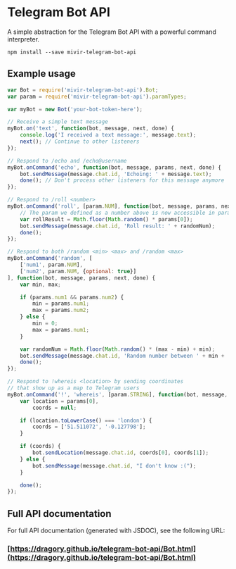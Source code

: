 # Telegram Bot API

A simple abstraction for the Telegram Bot API with a powerful command interpreter.

`npm install --save mivir-telegram-bot-api`

## Example usage
```javascript
var Bot = require('mivir-telegram-bot-api').Bot;
var param = require('mivir-telegram-bot-api').paramTypes;

var myBot = new Bot('your-bot-token-here');

// Receive a simple text message
myBot.on('text', function(bot, message, next, done) {
    console.log('I received a text message:', message.text);
    next(); // Continue to other listeners
});

// Respond to /echo and /echo@username
myBot.onCommand('echo', function(bot, message, params, next, done) {
    bot.sendMessage(message.chat.id, 'Echoing: ' + message.text);
    done(); // Don't process other listeners for this message anymore
});

// Respond to /roll <number>
myBot.onCommand('roll', [param.NUM], function(bot, message, params, next, done) {
    // The param we defined as a number above is now accessible in params[0]
    var rollResult = Math.floor(Math.random() * params[0]);
    bot.sendMessage(message.chat.id, 'Roll result: ' + randomNum);
    done();
});

// Respond to both /random <min> <max> and /random <max>
myBot.onCommand('random', [
    ['num1', param.NUM],
    ['num2', param.NUM, {optional: true}]
], function(bot, message, params, next, done) {
    var min, max;

    if (params.num1 && params.num2) {
        min = params.num1;
        max = params.num2;
    } else {
        min = 0;
        max = params.num1;
    }

    var randomNum = Math.floor(Math.random() * (max - min) + min);
    bot.sendMessage(message.chat.id, 'Random number between ' + min + ' and ' + max + ': ' + randomNum);
    done();
});

// Respond to !whereis <location> by sending coordinates
// that show up as a map to Telegram users
myBot.onCommand('!', 'whereis', [param.STRING], function(bot, message, params, next, done) {
    var location = params[0],
        coords = null;

    if (location.toLowerCase() === 'london') {
        coords = ['51.511072', '-0.127798'];
    }

    if (coords) {
        bot.sendLocation(message.chat.id, coords[0], coords[1]);
    } else {
        bot.sendMessage(message.chat.id, "I don't know :(");
    }

    done();
});
```

## Full API documentation

For full API documentation (generated with JSDOC), see the following URL:

### [https://dragory.github.io/telegram-bot-api/Bot.html](https://dragory.github.io/telegram-bot-api/Bot.html)
